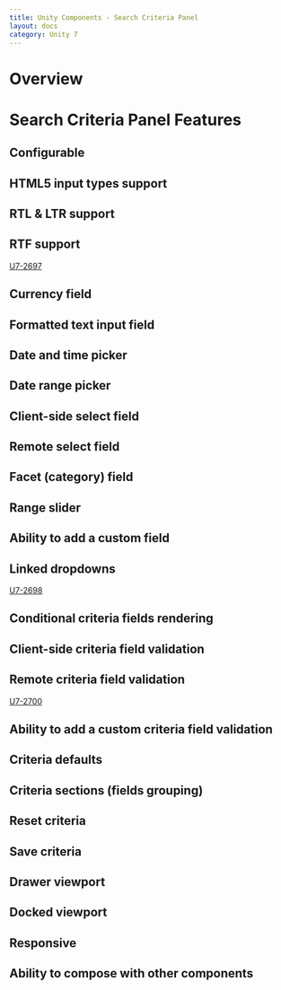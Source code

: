 ```yaml
---
title: Unity Components - Search Criteria Panel
layout: docs
category: Unity 7
---
```

# Overview

# Search Criteria Panel Features

## Configurable
## HTML5 input types support
## RTL & LTR support
## RTF support 
[U7-2697](https://jira.intellective.com/browse/U7-2697)

## Currency field
## Formatted text input field
## Date and time picker
## Date range picker
## Client-side select field
## Remote select field
## Facet (category) field
## Range slider
## Ability to add a custom field
## Linked dropdowns
[U7-2698](https://jira.intellective.com/browse/U7-2698)

## Conditional criteria fields rendering
## Client-side criteria field validation
## Remote criteria field validation
[U7-2700](https://jira.intellective.com/browse/U7-2700)

## Ability to add a custom criteria field validation
## Criteria defaults
## Criteria sections (fields grouping)
## Reset criteria
## Save criteria
## Drawer viewport
## Docked viewport
## Responsive
## Ability to compose with other components
